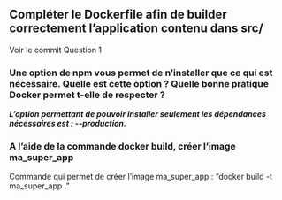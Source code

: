 ## Compléter le Dockerfile afin de builder correctement l’application contenu dans src/

Voir le commit Question 1

### Une option de npm vous permet de n’installer que ce qui est nécessaire. Quelle est cette option ? Quelle bonne pratique Docker permet t-elle de respecter ?

_**L’option permettant de pouvoir installer seulement les dépendances nécessaires est : --production.**_

### A l’aide de la commande docker build, créer l’image ma_super_app

Commande qui permet de créer l’image ma_super_app : “docker build -t ma_super_app .”
